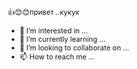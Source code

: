 👍😊😊привет ..кукук
- 👀 I’m interested in ...
- 🌱 I’m currently learning ...
- 💞️ I’m looking to collaborate on ...
- 📫 How to reach me ...

<!---
kadiaishatludmila/kadiaishatludmila is a ✨ special ✨ repository because its `README.md` (this file) appears on your GitHub profile.
You can click the Preview link to take a look at your changes.
--->
